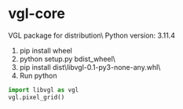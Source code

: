 # vgl-core
VGL package for distribution\\
Python version: 3.11.4

1. pip install wheel
2. python setup.py bdist_wheel\\
3. pip install dist\libvgl-0.1-py3-none-any.whl\\
4. Run python
```Python
import libvgl as vgl
vgl.pixel_grid()

